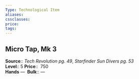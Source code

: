 ```yaml
---
Type: Technological Item
aliases:
cssclasses:
price: 
tags:
---
```

## Micro Tap, Mk 3

**Source**:: _Tech Revolution pg. 49_, _Starfinder Sun Divers pg. 53_  
**Level**:: 5
**Price**::  750  
**Hands** — 
**Bulk**:: —